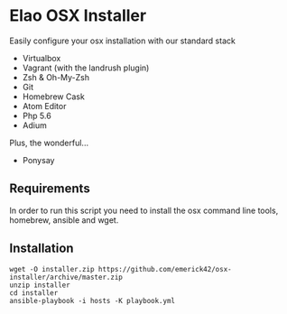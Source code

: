 # Elao OSX Installer

Easily configure your osx installation with our standard stack

- Virtualbox
- Vagrant (with the landrush plugin)
- Zsh & Oh-My-Zsh
- Git
- Homebrew Cask
- Atom Editor
- Php 5.6
- Adium

Plus, the wonderful...

- Ponysay

## Requirements

In order to run this script you need to install the osx command line tools,
homebrew, ansible and wget.

## Installation

```
wget -O installer.zip https://github.com/emerick42/osx-installer/archive/master.zip
unzip installer
cd installer
ansible-playbook -i hosts -K playbook.yml
```
